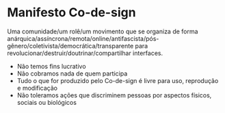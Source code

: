 # Manifesto Co-de-sign

Uma comunidade/um rolê/um movimento que se organiza de forma anárquica/assíncrona/remota/online/antifascista/pós-gênero/coletivista/democrática/transparente para revolucionar/destruir/doutrinar/compartilhar interfaces.

- Não temos fins lucrativo
- Não cobramos nada de quem participa
- Tudo o que for produzido pelo Co-de-sign é livre para uso, reprodução e modificação
- Não toleramos ações que discriminem pessoas por aspectos físicos, sociais ou biológicos
